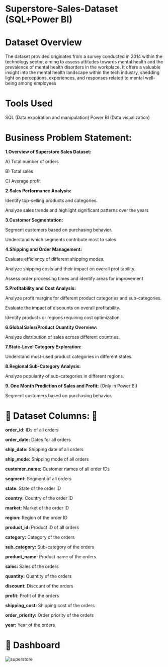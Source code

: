 # Superstore-Sales-Dataset (SQL+Power BI) 

# Dataset Overview 
The dataset provided originates from a survey conducted in 2014 within the technology sector, aiming to assess attitudes towards mental health and the prevalence of mental health disorders in the workplace. It offers a valuable insight into the mental health landscape within the tech industry, shedding light on perceptions, experiences, and responses related to mental well-being among employees



# Tools Used 

SQL (Data expolration and manipulation)
Power BI (Data visualization)


# Business Problem Statement:
**1.Overview of Superstore Sales Dataset:**

A) Total number of orders


B) Total sales


C) Average profit

**2.Sales Performance Analysis:**

Identify top-selling products and categories.


Analyze sales trends and highlight significant patterns over the years

**3.Customer Segmentation:**


Segment customers based on purchasing behavior.


Understand which segments contribute most to sales

**4.Shipping and Order Management:**


Evaluate efficiency of different shipping modes.


Analyze shipping costs and their impact on overall profitability.


Assess order processing times and identify areas for improvement

**5.Profitability and Cost Analysis:**


Analyze profit margins for different product categories and sub-categories.


Evaluate the impact of discounts on overall profitability.


Identify products or regions requiring cost optimization.



**6.Global Sales/Product Quantity Overview:**


Analyze distribution of sales across different countries.


**7.State-Level Category Exploration:**


Understand most-used product categories in different states.



**8.Regional Sub-Category Analysis:**


Analyze popularity of sub-categories in different regions.




**9. One Month Prediction of Sales and Profit:** (Only in Power BI)


Segment customers based on purchasing behavior.


# :green_book: Dataset Columns: :green_book:

**order_id:** IDs of all orders


**order_date:** Dates for all orders


**ship_date:** Shipping date of all orders


**ship_mode:** Shipping mode of all orders


**customer_name:** Customer names of all order IDs


**segment:** Segment of all orders


**state:** State of the order ID


**country:** Country of the order ID


**market:** Market of the order ID


**region:** Region of the order ID


**product_id:** Product ID of all orders


**category:** Category of the orders


**sub_category:** Sub-category of the orders


**product_name:** Product name of the orders


**sales:** Sales of the orders


**quantity:** Quantity of the orders


**discount:** Discount of the orders


**profit:** Profit of the orders


**shipping_cost:** Shipping cost of the orders


**order_priority:** Order priority of the orders


**year:** Year of the orders



# :key: Dashboard 

![superstore ](https://github.com/Sumit-Baviskar/SQl-Amazon-sales/assets/153518735/f560e20d-659f-435f-ae0d-c098e7dc84eb)

